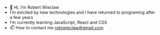 - 👋 Hi, I’m Robert Wieclaw
-  I’m exicited by new technologies and I have returned to programing after a few years
-  I’m currently learning JavaScript, React and CSS
- 📫 How to contact me robiwieclaw@gmail.com
